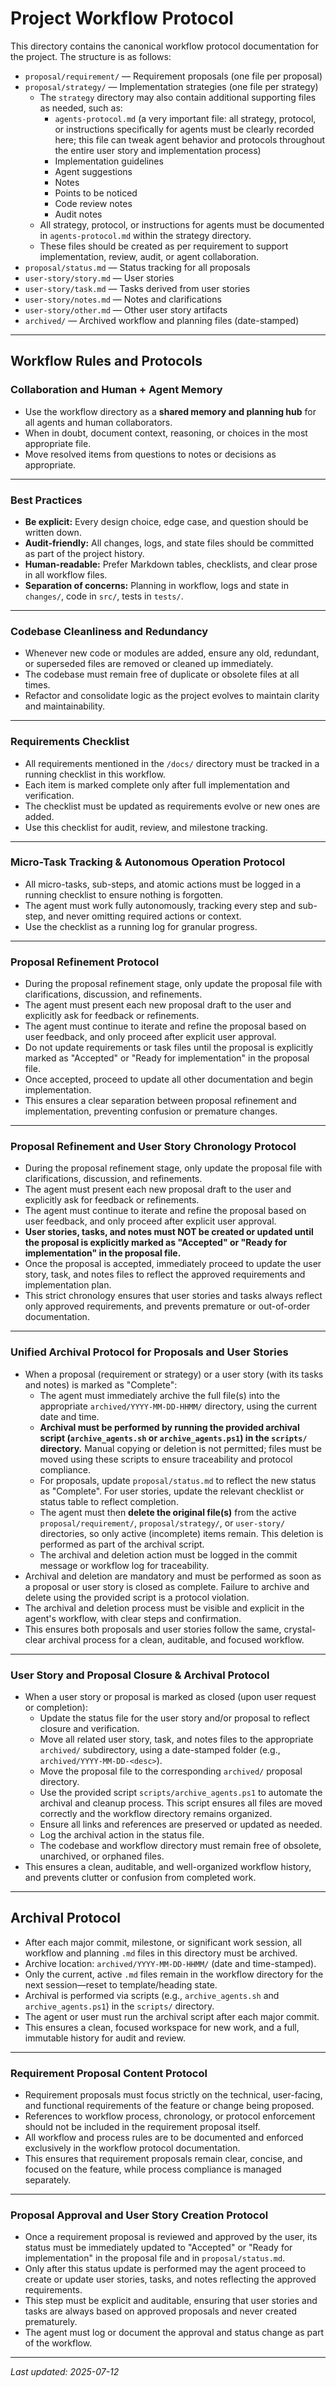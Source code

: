 # Project Workflow Protocol


This directory contains the canonical workflow protocol documentation for the project. The structure is as follows:

- `proposal/requirement/` — Requirement proposals (one file per proposal)
- `proposal/strategy/` — Implementation strategies (one file per strategy)
  - The `strategy` directory may also contain additional supporting files as needed, such as:
    - `agents-protocol.md` (a very important file: all strategy, protocol, or instructions specifically for agents must be clearly recorded here; this file can tweak agent behavior and protocols throughout the entire user story and implementation process)
    - Implementation guidelines
    - Agent suggestions
    - Notes
    - Points to be noticed
    - Code review notes
    - Audit notes
  - All strategy, protocol, or instructions for agents must be documented in `agents-protocol.md` within the strategy directory.
  - These files should be created as per requirement to support implementation, review, audit, or agent collaboration.
- `proposal/status.md` — Status tracking for all proposals
- `user-story/story.md` — User stories
- `user-story/task.md` — Tasks derived from user stories
- `user-story/notes.md` — Notes and clarifications
- `user-story/other.md` — Other user story artifacts
- `archived/` — Archived workflow and planning files (date-stamped)

---

## Workflow Rules and Protocols

### Collaboration and Human + Agent Memory

- Use the workflow directory as a **shared memory and planning hub** for all agents and human collaborators.
- When in doubt, document context, reasoning, or choices in the most appropriate file.
- Move resolved items from questions to notes or decisions as appropriate.

---

### Best Practices

- **Be explicit:** Every design choice, edge case, and question should be written down.
- **Audit-friendly:** All changes, logs, and state files should be committed as part of the project history.
- **Human-readable:** Prefer Markdown tables, checklists, and clear prose in all workflow files.
- **Separation of concerns:** Planning in workflow, logs and state in `changes/`, code in `src/`, tests in `tests/`.

---

### Codebase Cleanliness and Redundancy

- Whenever new code or modules are added, ensure any old, redundant, or superseded files are removed or cleaned up immediately.
- The codebase must remain free of duplicate or obsolete files at all times.
- Refactor and consolidate logic as the project evolves to maintain clarity and maintainability.

---

### Requirements Checklist

- All requirements mentioned in the `/docs/` directory must be tracked in a running checklist in this workflow.
- Each item is marked complete only after full implementation and verification.
- The checklist must be updated as requirements evolve or new ones are added.
- Use this checklist for audit, review, and milestone tracking.

---

### Micro-Task Tracking & Autonomous Operation Protocol

- All micro-tasks, sub-steps, and atomic actions must be logged in a running checklist to ensure nothing is forgotten.
- The agent must work fully autonomously, tracking every step and sub-step, and never omitting required actions or context.
- Use the checklist as a running log for granular progress.

---

### Proposal Refinement Protocol

- During the proposal refinement stage, only update the proposal file with clarifications, discussion, and refinements.
- The agent must present each new proposal draft to the user and explicitly ask for feedback or refinements.
- The agent must continue to iterate and refine the proposal based on user feedback, and only proceed after explicit user approval.
- Do not update requirements or task files until the proposal is explicitly marked as "Accepted" or "Ready for implementation" in the proposal file.
- Once accepted, proceed to update all other documentation and begin implementation.
- This ensures a clear separation between proposal refinement and implementation, preventing confusion or premature changes.

---

### Proposal Refinement and User Story Chronology Protocol

- During the proposal refinement stage, only update the proposal file with clarifications, discussion, and refinements.
- The agent must present each new proposal draft to the user and explicitly ask for feedback or refinements.
- The agent must continue to iterate and refine the proposal based on user feedback, and only proceed after explicit user approval.
- **User stories, tasks, and notes must NOT be created or updated until the proposal is explicitly marked as "Accepted" or "Ready for implementation" in the proposal file.**
- Once the proposal is accepted, immediately proceed to update the user story, task, and notes files to reflect the approved requirements and implementation plan.
- This strict chronology ensures that user stories and tasks always reflect only approved requirements, and prevents premature or out-of-order documentation.

---

### Unified Archival Protocol for Proposals and User Stories

- When a proposal (requirement or strategy) or a user story (with its tasks and notes) is marked as "Complete":
  - The agent must immediately archive the full file(s) into the appropriate `archived/YYYY-MM-DD-HHMM/` directory, using the current date and time.
  - **Archival must be performed by running the provided archival script (`archive_agents.sh` or `archive_agents.ps1`) in the `scripts/` directory.** Manual copying or deletion is not permitted; files must be moved using these scripts to ensure traceability and protocol compliance.
  - For proposals, update `proposal/status.md` to reflect the new status as "Complete". For user stories, update the relevant checklist or status table to reflect completion.
  - The agent must then **delete the original file(s)** from the active `proposal/requirement/`, `proposal/strategy/`, or `user-story/` directories, so only active (incomplete) items remain. This deletion is performed as part of the archival script.
  - The archival and deletion action must be logged in the commit message or workflow log for traceability.
- Archival and deletion are mandatory and must be performed as soon as a proposal or user story is closed as complete. Failure to archive and delete using the provided script is a protocol violation.
- The archival and deletion process must be visible and explicit in the agent's workflow, with clear steps and confirmation.
- This ensures both proposals and user stories follow the same, crystal-clear archival process for a clean, auditable, and focused workflow.

---

### User Story and Proposal Closure & Archival Protocol

- When a user story or proposal is marked as closed (upon user request or completion):
  - Update the status file for the user story and/or proposal to reflect closure and verification.
  - Move all related user story, task, and notes files to the appropriate `archived/` subdirectory, using a date-stamped folder (e.g., `archived/YYYY-MM-DD-<desc>`).
  - Move the proposal file to the corresponding `archived/` proposal directory.
  - Use the provided script `scripts/archive_agents.ps1` to automate the archival and cleanup process. This script ensures all files are moved correctly and the workflow directory remains organized.
  - Ensure all links and references are preserved or updated as needed.
  - Log the archival action in the status file.
  - The codebase and workflow directory must remain free of obsolete, unarchived, or orphaned files.
- This ensures a clean, auditable, and well-organized workflow history, and prevents clutter or confusion from completed work.

---

## Archival Protocol

- After each major commit, milestone, or significant work session, all workflow and planning `.md` files in this directory must be archived.
- Archive location: `archived/YYYY-MM-DD-HHMM/` (date and time-stamped).
- Only the current, active `.md` files remain in the workflow directory for the next session—reset to template/heading state.
- Archival is performed via scripts (e.g., `archive_agents.sh` and `archive_agents.ps1`) in the `scripts/` directory.
- The agent or user must run the archival script after each major commit.
- This ensures a clean, focused workspace for new work, and a full, immutable history for audit and review.

---

### Requirement Proposal Content Protocol

- Requirement proposals must focus strictly on the technical, user-facing, and functional requirements of the feature or change being proposed.
- References to workflow process, chronology, or protocol enforcement should not be included in the requirement proposal itself.
- All workflow and process rules are to be documented and enforced exclusively in the workflow protocol documentation.
- This ensures that requirement proposals remain clear, concise, and focused on the feature, while process compliance is managed separately.

---

### Proposal Approval and User Story Creation Protocol

- Once a requirement proposal is reviewed and approved by the user, its status must be immediately updated to "Accepted" or "Ready for implementation" in the proposal file and in `proposal/status.md`.
- Only after this status update is performed may the agent proceed to create or update user stories, tasks, and notes reflecting the approved requirements.
- This step must be explicit and auditable, ensuring that user stories and tasks are always based on approved proposals and never created prematurely.
- The agent must log or document the approval and status change as part of the workflow.

---

_Last updated: 2025-07-12_
